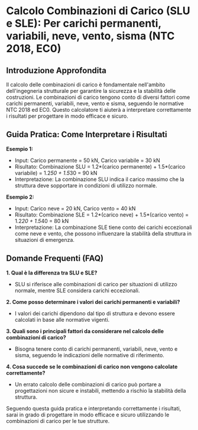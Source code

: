 # Calcolo Combinazioni di Carico (SLU e SLE): Per carichi permanenti, variabili, neve, vento, sisma (NTC 2018, EC0)

## Introduzione Approfondita
Il calcolo delle combinazioni di carico è fondamentale nell'ambito dell'ingegneria strutturale per garantire la sicurezza e la stabilità delle costruzioni. Le combinazioni di carico tengono conto di diversi fattori come carichi permanenti, variabili, neve, vento e sisma, seguendo le normative NTC 2018 ed EC0. Questo calcolatore ti aiuterà a interpretare correttamente i risultati per progettare in modo efficace e sicuro.

## Guida Pratica: Come Interpretare i Risultati

**Esempio 1:**
- Input: Carico permanente = 50 kN, Carico variabile = 30 kN
- Risultato: Combinazione SLU = 1.2*(carico permanente) + 1.5*(carico variabile) = 1.2*50 + 1.5*30 = 90 kN
- Interpretazione: La combinazione SLU indica il carico massimo che la struttura deve sopportare in condizioni di utilizzo normale.

**Esempio 2:**
- Input: Carico neve = 20 kN, Carico vento = 40 kN
- Risultato: Combinazione SLE = 1.2*(carico neve) + 1.5*(carico vento) = 1.2*20 + 1.5*40 = 80 kN
- Interpretazione: La combinazione SLE tiene conto dei carichi eccezionali come neve e vento, che possono influenzare la stabilità della struttura in situazioni di emergenza.

## Domande Frequenti (FAQ)

**1. Qual è la differenza tra SLU e SLE?**
   - SLU si riferisce alle combinazioni di carico per situazioni di utilizzo normale, mentre SLE considera carichi eccezionali.

**2. Come posso determinare i valori dei carichi permanenti e variabili?**
   - I valori dei carichi dipendono dal tipo di struttura e devono essere calcolati in base alle normative vigenti.

**3. Quali sono i principali fattori da considerare nel calcolo delle combinazioni di carico?**
   - Bisogna tenere conto di carichi permanenti, variabili, neve, vento e sisma, seguendo le indicazioni delle normative di riferimento.

**4. Cosa succede se le combinazioni di carico non vengono calcolate correttamente?**
   - Un errato calcolo delle combinazioni di carico può portare a progettazioni non sicure e instabili, mettendo a rischio la stabilità della struttura.

Seguendo questa guida pratica e interpretando correttamente i risultati, sarai in grado di progettare in modo efficace e sicuro utilizzando le combinazioni di carico per le tue strutture.